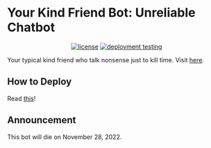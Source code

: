 # Your Kind Friend Bot: Unreliable Chatbot

<div align="center">
  <a href="https://github.com/reshalfahsi/ykfbot/blob/main/LICENSE"><img src="https://img.shields.io/badge/License-MIT-yellow.svg" alt="license"></a>
  <a href="https://github.com/reshalfahsi/ykfbot/actions/workflows/deploy.yml"><img src="https://github.com/reshalfahsi/ykfbot/actions/workflows/deploy.yml/badge.svg" alt="deployment testing"></a>
</div>

Your typical kind friend who talk nonsense just to kill time. Visit [here](https://t.me/yourkindfriendbot).

## How to Deploy

Read [this](https://remarkablemark.org/blog/2021/03/12/github-actions-deploy-to-heroku/)!

## Announcement

This bot will die on November 28, 2022.
